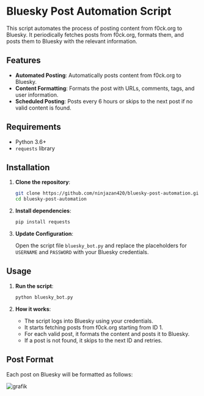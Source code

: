 # Bluesky Post Automation Script

This script automates the process of posting content from f0ck.org to Bluesky. It periodically fetches posts from f0ck.org, formats them, and posts them to Bluesky with the relevant information.

## Features

- **Automated Posting**: Automatically posts content from f0ck.org to Bluesky.
- **Content Formatting**: Formats the post with URLs, comments, tags, and user information.
- **Scheduled Posting**: Posts every 6 hours or skips to the next post if no valid content is found.

## Requirements

- Python 3.6+
- `requests` library

## Installation

1. **Clone the repository**:

    ```bash
    git clone https://github.com/ninjazan420/bluesky-post-automation.git
    cd bluesky-post-automation
    ```

2. **Install dependencies**:

    ```bash
    pip install requests
    ```

3. **Update Configuration**:

    Open the script file `bluesky_bot.py` and replace the placeholders for `USERNAME` and `PASSWORD` with your Bluesky credentials.

## Usage

1. **Run the script**:

    ```bash
    python bluesky_bot.py
    ```

2. **How it works**:
   - The script logs into Bluesky using your credentials.
   - It starts fetching posts from f0ck.org starting from ID 1.
   - For each valid post, it formats the content and posts it to Bluesky.
   - If a post is not found, it skips to the next ID and retries.

## Post Format

Each post on Bluesky will be formatted as follows:

![grafik](https://github.com/user-attachments/assets/a321c2ea-d721-4bc7-bb53-c786fcc22731)


